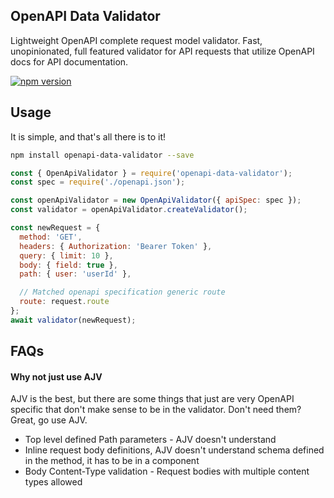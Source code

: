## OpenAPI Data Validator
Lightweight OpenAPI complete request model validator. Fast, unopinionated, full featured validator for API requests that utilize OpenAPI docs for API documentation.

[![npm version](https://badge.fury.io/js/openapi-data-validator.svg)](https://badge.fury.io/js/openapi-data-validator)

## Usage
It is simple, and that's all there is to it!

```sh
npm install openapi-data-validator --save
```

```js
const { OpenApiValidator } = require('openapi-data-validator');
const spec = require('./openapi.json');

const openApiValidator = new OpenApiValidator({ apiSpec: spec });
const validator = openApiValidator.createValidator();

const newRequest = {
  method: 'GET',
  headers: { Authorization: 'Bearer Token' },
  query: { limit: 10 },
  body: { field: true },
  path: { user: 'userId' },

  // Matched openapi specification generic route
  route: request.route
};
await validator(newRequest);
```

## FAQs

#### Why not just use AJV
AJV is the best, but there are some things that just are very OpenAPI specific that don't make sense to be in the validator. Don't need them? Great, go use AJV.

* Top level defined Path parameters - AJV doesn't understand
* Inline request body definitions, AJV doesn't understand schema defined in the method, it has to be in a component
* Body Content-Type validation - Request bodies with multiple content types allowed
